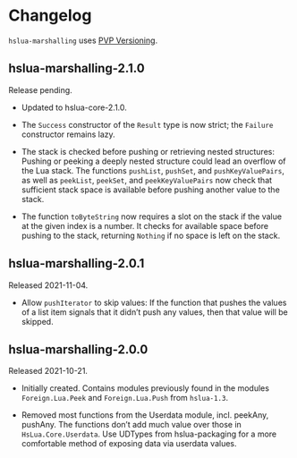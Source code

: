 # Changelog

`hslua-marshalling` uses [PVP Versioning][].

## hslua-marshalling-2.1.0

Release pending.

-   Updated to hslua-core-2.1.0.

-   The `Success` constructor of the `Result` type is now strict;
    the `Failure` constructor remains lazy.

-   The stack is checked before pushing or retrieving nested
    structures: Pushing or peeking a deeply nested structure could
    lead an overflow of the Lua stack. The functions `pushList`,
    `pushSet`, and `pushKeyValuePairs`, as well as `peekList`,
    `peekSet`, and `peekKeyValuePairs` now check that sufficient
    stack space is available before pushing another value to the
    stack.

-   The function `toByteString` now requires a slot on the stack
    if the value at the given index is a number. It checks for
    available space before pushing to the stack, returning
    `Nothing` if no space is left on the stack.

## hslua-marshalling-2.0.1

Released 2021-11-04.

-   Allow `pushIterator` to skip values: If the function that
    pushes the values of a list item signals that it didn’t push
    any values, then that value will be skipped.

## hslua-marshalling-2.0.0

Released 2021-10-21.

-   Initially created. Contains modules previously found in the
    modules `Foreign.Lua.Peek` and `Foreign.Lua.Push` from
    `hslua-1.3`.

-   Removed most functions from the Userdata module,
    incl. peekAny, pushAny. The functions don’t add much value
    over those in `HsLua.Core.Userdata`. Use UDTypes from
    hslua-packaging for a more comfortable method of exposing data
    via userdata values.

  [PVP Versioning]: https://pvp.haskell.org

